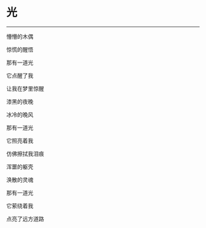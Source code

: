 <!--
 * @Author: 蔡鑫 1058360098@qq.com
 * @Date: 2023-03-28 16:10:15
 * @LastEditors: 蔡鑫 1058360098@qq.com
 * @LastEditTime: 2023-03-28 16:10:25
 * @FilePath: \docsify\docs\articles\poems\p6.md
 * @Description: 这是默认设置,请设置`customMade`, 打开koroFileHeader查看配置 进行设置: https://github.com/OBKoro1/koro1FileHeader/wiki/%E9%85%8D%E7%BD%AE
-->
# 光
---

懵懵的木偶

惊慌的醒悟

那有一道光

它点醒了我

让我在梦里惊醒

漆黑的夜晚

冰冷的晚风

那有一道光

它照亮着我

仿佛擦拭我泪痕

浑噩的躯壳

涣散的灵魂

那有一道光

它萦绕着我

点亮了远方道路
